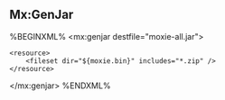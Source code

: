 ## Mx:GenJar

%BEGINXML%
<mx:genjar destfile="moxie-all.jar">
	<classfilter>
		<exclude name="org.apache." />
	</classfilter>
	<class name="org.moxie.ant.MaxSetup" />
	<class name="org.moxie.ant.MaxJar" />
	<class name="org.moxie.ant.MaxExtract" />
	<class name="org.moxie.ant.MaxDoc" />
	<resource file="${basedir}/defs/all/tasks.properties" />
			
	<resource>
		<fileset dir="${moxie.bin}" includes="*.zip" />					
	</resource>
</mx:genjar>
%ENDXML%
